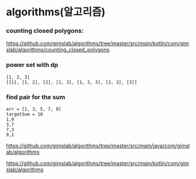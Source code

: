 # algorithms(알고리즘)

### counting closed polygons:
https://github.com/gimslab/algorithms/tree/master/src/main/kotlin/com/gimslab/algorithms/counting_closed_polygons

### power set with dp
```
[1, 2, 3]
[[1], [1, 2], [2], [1, 3], [1, 2, 3], [2, 3], [3]]
```

### find pair for the sum
```
arr = [1, 3, 5, 7, 9]
targetSum = 10
1,9
3,7
7,3
9,1
```

https://github.com/gimslab/algorithms/tree/master/src/main/java/com/gimslab/algorithms

https://github.com/gimslab/algorithms/tree/master/src/main/kotlin/com/gimslab/algorithms


